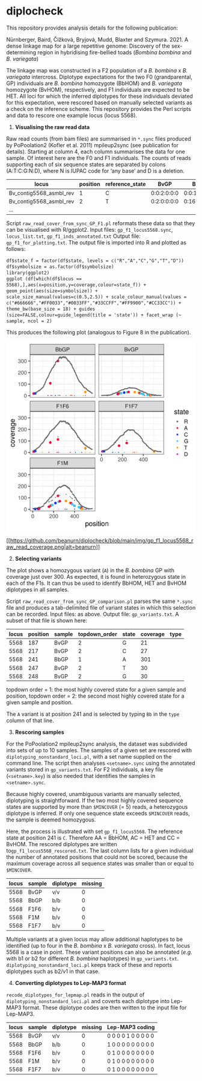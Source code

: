 # diplocheck
This repository provides analysis details for the following publication:

Nürnberger, Baird, Čížková, Bryjová, Mudd, Blaxter and Szymura. 2021. A dense linkage map for a large repetitive genome: Discovery of the sex-determining region in hybridising fire-bellied toads (*Bombina bombina* and *B. variegata*)

The linkage map was constructed in a F2 population of a *B. bombina* x *B. variegata* intercross. Diplotype expectations for the two F0 (grandparental, GP) individuals are *B. bombina* homozygote (BbHOM) and *B. variegata* homozygote (BvHOM), respectively, and F1 individuals are expected to be HET. All loci for which the inferred diplotypes for these individuals deviated for this expectation, were rescored based on manually selected variants as a check on the inference scheme. This repository provides the Perl scripts and data to rescore one example locus (locus 5568).

1. **Visualising the raw read data**

Raw read counts (from bam files) are summarised in `*.sync` files produced by PoPoolation2 (Kofler et al. 2011) mpileup2sync (see publication for details). Starting at column 4, each column summarises the data for one sample. Of interest here are the F0 and F1 individuals. The counts of reads supporting each of six sequence states are separated by colons (A:T:C:G:N:D), where N is IUPAC code for ‘any base’ and D is a deletion. 

locus |	position | reference_state |	BvGP |	BbGP | F1F6 | F1M |	F1F7
----- | -------- | --------------- |  ---- |  ---- | ---- | --- | ----
Bv_contig5568_asmbl_rev | 1 | C | 0:0:2:0:0:0 | 0:0:16:0:0:0 | 0:0:14:0:0:0 | 0:0:6:0:0:0 | 0:0:9:0:0:0
Bv_contig5568_asmbl_rev | 2 | T | 0:2:0:0:0:0 | 0:16:0:0:0:0 | 0:14:0:0:0:0 | 0:6:0:0:0:0 | 0:9:0:0:0:0
... | | | | | | |

Script `raw_read_cover_from_sync_GP_F1.pl` reformats these data so that they can be visualised with R/ggplot2. Input files: `gp_f1_locus5568.sync`, `locus_list.txt`, `gp_f1_inds_annotated.txt` Output file: `gp_f1_for_plotting.txt`. The output file is imported into R and plotted as follows:


```
df$state_f = factor(df$state, levels = c("R","A","C","G","T","D"))
df$symbolsize = as.factor(df$symbolsize)
library(ggplot2)
ggplot (df[which(df$locus == 5568),],aes(x=position,y=coverage,colour=state_f)) + geom_point(aes(size=symbolsize)) +
scale_size_manual(values=c(0.5,2.5)) + scale_colour_manual(values = c("#666666","#FF0033","#0033FF","#33CCFF","#FF9900","#CC33CC")) +
theme_bw(base_size = 18) + guides (size=FALSE,colour=guide_legend(title = 'state')) + facet_wrap (~ sample, ncol = 2)
```

This produces the following plot (analogous to Figure 8 in the publication). 

![Image](gp_f1_locus5568_raw_read_coverage.png)

[[https://github.com/beanurn/diplocheck/blob/main/img/gp_f1_locus5568_raw_read_coverage.png|alt=beanurn]]

2. **Selecting variants**

The plot shows a homozygous variant (`A`) in the *B. bombina* GP with coverage just over 300. As expected, it is found in heterozygous state in each of the F1s. It can thus be used to identify BbHOM, HET and BvHOM diplotypes in all samples. 

Script `raw_read_cover_from_sync_GP_comparison.pl` parses the same `*.sync` file and produces a tab-delimited file of variant states in which this selection can be recorded. Input files: as above. Output file: `gp_variants.txt`. A subset of that file is shown here:

locus | position | sample | topdown_order | state | coverage | type
----- | -------- | ------ | -------------- | ----- | -------- | ----
5568 | 187 | BvGP | 2 | G | 21 | 
5568 | 217 | BvGP | 2 | C | 27 | 
5568 | 241 | BbGP | 1 | A | 301 | 
5568 | 247 | BvGP | 2 | T | 30 | 
5568 | 248 | BvGP | 2 | G | 30 | 

topdown order = 1: the most highly covered state for a given sample and position, topdown order = 2: the second most highly covered state for a given sample and position. 

The `A` variant is at position 241 and is selected by typing `Bb` in the `type` column of that line.

3. **Rescoring samples**

For the PoPoolation2 mpileup2sync analysis, the dataset was subdivided into sets of up to 10 samples. The samples of a given set are rescored with `diplotyping_nonstandard_loci.pl`, with a set name supplied on the command line. The script then analyses `<setname>.sync` using the annotated variants stored in `gp_variants.txt`. For F2 individuals, a key file (`<setname>.key`) is also needed that identifies the samples in `<setname>.sync`. 

Because highly covered, unambiguous variants are manually selected, diplotyping is straightforward. If the two most highly covered sequence states are supported by more than `$MINCOVER` (= 5) reads, a heterozygous diplotype is inferred. If only one sequence state exceeds `$MINCOVER` reads, the sample is deemed homozygous. 

Here, the process is illustrated with set `gp_f1_locus5568`. The reference state at position 241 is `C`. Therefore AA = BbHOM, AC = HET and CC = BvHOM. The rescored diplotypes are written to`gp_f1_locus5568_rescored.txt`. The last column lists for a given individual the number of annotated positions that could not be scored, because the maximum coverage across all sequence states was smaller than or equal to `$MINCOVER`.

locus | sample | diplotype | missing
----- | ------ | --------- | -------
5568 | BvGP | v/v | 0
5568 | BbGP | b/b | 0
5568 | F1F6 | b/v | 0
5568 | F1M | b/v | 0
5568 | F1F7 | b/v | 0

Multiple variants at a given locus may allow additional haplotypes to be identified (up to four in the *B. bombina* x *B. variegata* cross). In fact, locus 5568 is a case in point. These variant positions can also be annotated (*e.g.* with b1 or b2 for different *B. bombina* haplotypes) in `gp_variants.txt`. `diplotyping_nonstandard_loci.pl` keeps track of these and reports diplotypes such as b2/v1 in that case.

4. **Converting diplotypes to Lep-MAP3 format**

`recode_diplotypes_for_lepmap.pl` reads in the output of `diplotyping_nonstandard_loci.pl` and coverts each diplotype into Lep-MAP3 format. These diplotype codes are then written to the input file for Lep-MAP3.

locus | sample | diplotype | missing | Lep-MAP3 coding
----- | ------ | --------- | ------- | ---------------
5568 | BvGP | v/v | 0 | 0 0 0 0 1 0 0 0 0 0
5568 | BbGP | b/b | 0 |  1 0 0 0 0 0 0 0 0 0
5568 | F1F6 | b/v | 0 | 0 1 0 0 0 0 0 0 0 0
5568 | F1M | b/v | 0 | 0 1 0 0 0 0 0 0 0 0 
5568 | F1F7 | b/v | 0 | 0 1 0 0 0 0 0 0 0 0 
